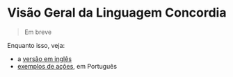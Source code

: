 # Visão Geral da Linguagem Concordia

> Em breve

Enquanto isso, veja:
- a [versão em inglês](en.md)
- [exemplos de ações](../actions-pt.md), em Português